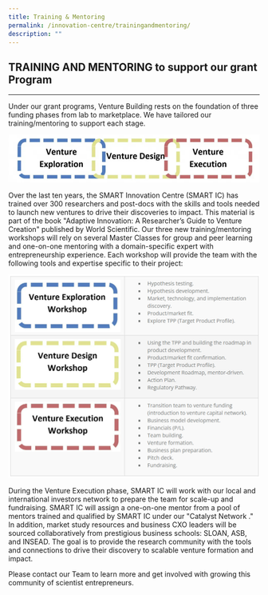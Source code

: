 ```yaml
---
title: Training & Mentoring
permalink: /innovation-centre/trainingandmentoring/
description: ""
---
```

## TRAINING AND MENTORING to support our grant Program
---------------------------------------------------

Under our grant programs, Venture Building rests on the foundation of three funding phases from lab to marketplace. We have tailored our training/mentoring to support each stage.

![](/images/InnovationCentre/InnvationCentre%20Training.png)

Over the last ten years, the SMART Innovation Centre (SMART IC) has trained over 300 researchers and post-docs with the skills and tools needed to launch new ventures to drive their discoveries to impact. This material is part of the book "Adaptive Innovation: A Researcher’s Guide to Venture Creation" published by World Scientific. Our three new training/mentoring workshops will rely on several Master Classes for group and peer learning and one-on-one mentoring with a domain-specific expert with entrepreneurship experience. Each workshop will provide the team with the following tools and expertise specific to their project:

![](/images/InnovationCentre/InnvationCentre%20Training2.png)

During the Venture Execution phase, SMART IC will work with our local and international investors network to prepare the team for scale-up and fundraising. SMART IC will assign a one-on-one mentor from a pool of mentors trained and qualified by SMART IC under our "Catalyst Network ." In addition, market study resources and business CXO leaders will be sourced collaboratively from prestigious business schools: SLOAN, ASB, and INSEAD. The goal is to provide the research community with the tools and connections to drive their discovery to scalable venture formation and impact.

Please contact our Team to learn more and get involved with growing this community of scientist entrepreneurs.